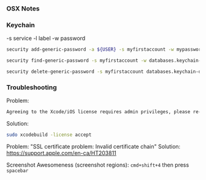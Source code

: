 ### OSX Notes ###


### Keychain ###

-s service
-l label
-w password


```bash
security add-generic-password -a ${USER} -s myfirstaccount -w mypassword databases.keychain-db

security find-generic-password -s myfirstaccount -w databases.keychain-db

security delete-generic-password -s myfirstaccount databases.keychain-db
```


### Troubleshooting ###

Problem:
```bash
Agreeing to the Xcode/iOS license requires admin privileges, please re-run as root via sudo.
```

Solution:
```bash
sudo xcodebuild -license accept
```



Problem: "SSL certificate problem: Invalid certificate chain"
Solution: https://support.apple.com/en-ca/HT203811



Screenshot Awesomeness (screenshot regions): `cmd+shift+4` then press `spacebar`


